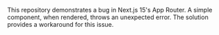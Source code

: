This repository demonstrates a bug in Next.js 15's App Router.  A simple component, when rendered, throws an unexpected error.  The solution provides a workaround for this issue.